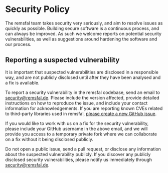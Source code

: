 # Security Policy

The remsfal team takes security very seriously, and aim to resolve issues as quickly as possible. Building secure
software is a continuous process, and can always be improved. As such we welcome reports on potential security
vulnerabilities, as well as suggestions around hardening the software and our process.

## Reporting a suspected vulnerability

It is important that suspected vulnerabilities are disclosed in a responsible way, and are not publicly disclosed until after they have been analysed and a fix is available.

To report a security vulnerability in the remsfal codebase, send an email to security@remsfal.de. Please include the version affected, provide detailed instructions on how to reproduce the issue, and include your contact information for acknowledgements. If you are reporting known CVEs related to third-party libraries used in remsfal, [please create a new GitHub issue](https://github.com/remsfal/remsfal-frontend/issues/new/choose).

If you would like to work with us on a fix for the security vulnerability, please include your GitHub username in the above email, and we will provide you access to a temporary private fork where we can collaborate on a fix without it being disclosed publicly.

Do not open a public issue, send a pull request, or disclose any information about the suspected vulnerability publicly. If you discover any publicly disclosed security vulnerabilities, please notify us immediately through security@remsfal.de.
